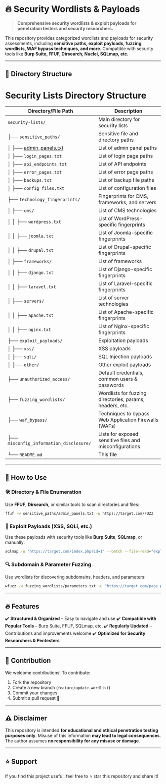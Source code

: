 # 🔥 Security Wordlists & Payloads

> **Comprehensive security wordlists & exploit payloads for penetration testers and security researchers.**

This repository provides categorized wordlists and payloads for security assessments, including **sensitive paths, exploit payloads, fuzzing wordlists, WAF bypass techniques, and more**. Compatible with security tools like **Burp Suite, FFUF, Dirsearch, Nuclei, SQLmap, etc.**

---

## 📁 Directory Structure


# Security Lists Directory Structure

| Directory/File Path                            | Description                                                      |
|------------------------------------------------|------------------------------------------------------------------|
| `security-lists/`                              | Main directory for security lists                                |
| ├── `sensitive_paths/`                         | Sensitive file and directory paths                               |
| │   ├── [admin_panels.txt](https://github.com/Mehran-Seifalinia/security-lists/blob/main/sensitive_paths/admin_panels.txt) | List of admin panel paths                                        |
| │   ├── `login_pages.txt`                      | List of login page paths                                         |
| │   ├── `api_endpoints.txt`                    | List of API endpoints                                            |
| │   ├── `error_pages.txt`                      | List of error page paths                                         |
| │   ├── `backups.txt`                          | List of backup file paths                                        |
| │   ├── `config_files.txt`                     | List of configuration files                                      |
| ├── `technology_fingerprints/`                 | Fingerprints for CMS, frameworks, and servers                    |
| │   ├── `cms/`                                 | List of CMS technologies                                          |
| │   │   ├── `wordpress.txt`                    | List of WordPress-specific fingerprints                           |
| │   │   ├── `joomla.txt`                       | List of Joomla-specific fingerprints                             |
| │   │   ├── `drupal.txt`                       | List of Drupal-specific fingerprints                             |
| │   ├── `frameworks/`                          | List of frameworks                                              |
| │   │   ├── `django.txt`                       | List of Django-specific fingerprints                             |
| │   │   ├── `laravel.txt`                      | List of Laravel-specific fingerprints                            |
| │   ├── `servers/`                             | List of server technologies                                       |
| │   │   ├── `apache.txt`                       | List of Apache-specific fingerprints                             |
| │   │   ├── `nginx.txt`                        | List of Nginx-specific fingerprints                              |
| ├── `exploit_payloads/`                        | Exploitation payloads                                            |
| │   ├── `xss/`                                 | XSS payloads                                                     |
| │   ├── `sqli/`                                | SQL Injection payloads                                           |
| │   ├── `other/`                               | Other exploit payloads                                           |
| ├── `unauthorized_access/`                     | Default credentials, common users & passwords                    |
| ├── `fuzzing_wordlists/`                       | Wordlists for fuzzing directories, params, headers, etc.         |
| ├── `waf_bypass/`                              | Techniques to bypass Web Application Firewalls (WAFs)            |
| ├── `misconfig_information_disclosure/`       | Lists for exposed sensitive files and misconfigurations          |
| └── `README.md`                                | This file                                                       |



---

## 🚀 How to Use

### **🛠️ Directory & File Enumeration**
Use **FFUF**, **Dirsearch**, or similar tools to scan directories and files:
```sh
ffuf -w sensitive_paths/admin_panels.txt -u https://target.com/FUZZ
```

### **💉 Exploit Payloads (XSS, SQLi, etc.)**
Use these payloads with security tools like **Burp Suite**, **SQLmap**, or manually:
```sh
sqlmap -u "https://target.com/index.php?id=1" --batch --file-read="exploit_payloads/sqli/union_based.txt"
```

### **🔍 Subdomain & Parameter Fuzzing**
Use wordlists for discovering subdomains, headers, and parameters:
```sh
wfuzz -w fuzzing_wordlists/parameters.txt -u "https://target.com/page.php?FUZZ=value"
```

---

## 🔥 Features
✔️ **Structured & Organized** – Easy to navigate and use
✔️ **Compatible with Popular Tools** – Burp Suite, FFUF, SQLmap, etc.
✔️ **Regularly Updated** – Contributions and improvements welcome
✔️ **Optimized for Security Researchers & Pentesters**

---

## 📢 Contribution
We welcome contributions! To contribute:
1. Fork the repository
2. Create a new branch (`feature/update-wordlist`)
3. Commit your changes
4. Submit a pull request 🚀

---

## ⚠️ Disclaimer
This repository is intended **for educational and ethical penetration testing purposes only**. Misuse of this information **may lead to legal consequences**. The author assumes **no responsibility for any misuse or damage**.

---

## ⭐ Support
If you find this project useful, feel free to ⭐ star this repository and share it!

